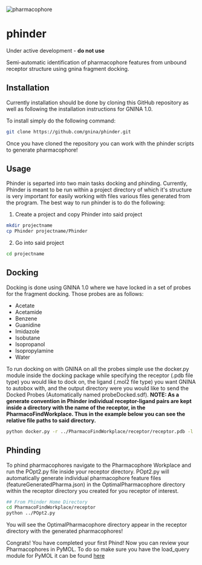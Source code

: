 ![pharmacophore](https://drive.google.com/file/d/1Vk1gMmTzlWvmC2N-DBHXpEqfq_wOkrk9/view?usp=sharing)

# phinder
Under active development - **do not use**

Semi-automatic identification of pharmacophore features from unbound receptor structure using gnina fragment docking.  

## Installation
Currently installation should be done by cloning this GitHub repository as well as following the installation instructions for GNINA 1.0.

To install simply do the following command:

```bash
git clone https://github.com/gnina/phinder.git
```
Once you have cloned the repository you can work with the phinder scripts to generate pharmacophore!

## Usage
Phinder is separted into two main tasks docking and phinding. Currently, Phinder is meant to be run within a project directory of which it's  structure is very important for easily working with files various files generated from the program. The best way to run phinder is to do the following:

1. Create a project and copy Phinder into said project
```bash
mkdir projectname
cp Phinder projectname/Phinder
```
2. Go into said project
```bash
cd projectname
```

## Docking
Docking is done using GNINA 1.0 where we have locked in a set of probes for the fragment docking. Those probes are as follows:
  * Acetate
  * Acetamide
  * Benzene
  * Guanidine
  * Imidazole
  * Isobutane
  * Isopropanol
  * Isopropylamine
  * Water
  

To run docking on with GNINA on all the probes simple use the docker.py module inside the docking package while specifying the receptor (.pdb file type) you would like to dock on, the ligand (.mol2 file type) you want GNINA to autobox with, and the output directory were you would like to send the Docked Probes (Automatically named probeDocked.sdf). **NOTE: As a generate convention in Phinder individual receptor-ligand pairs are kept inside a directory with the name of the receptor, in the PharmacoFindWorkplace. Thus in the example below you can see the relative file paths to said directory.**

```bash
python docker.py -r ../PharmacoFindWorkplace/receptor/receptor.pdb -l ../PharmacoFindWorkplace/receptor/crystal-ligand.mol2 -w ../PharmacoFindWorkplace/receptor/
```

## Phinding

To phind pharmacophores navigate to the Pharmacophore Workplace and run the POpt2.py file inside your receptor directory. POpt2.py will automatically generate individual pharmacophore feature files (featureGeneratedPharma.json) in the OptimalPharmacophore directory within the receptor directory you created for you receptor of interest.

```bash
## From Phinder Home Directory
cd PharmacoFindWorkplace/receptor
python ../POpt2.py
```

You will see the OptimalPharmacophore directory appear in the receptor directory with the generated pharmacophores!

Congrats! You have completed your first Phind! Now you can review your Pharmacophores in PyMOL. To do so make sure you have the load_query module for PyMOL it can be found [here](https://sourceforge.net/projects/pharmer/files/)
